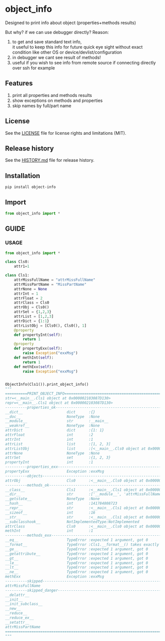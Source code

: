 # object_info
Designed to print info about object (properties+methods results)

But why? if we can use debugger directly?
Reason:
1. to get and save standard text info,  
it useful to keep this info for future quick eye sight without exact condition like other OS or device/devlist/configuration 
2. in debugger we cant see result of methods!
3. useful if you wish to see info from remote source if connecting directly over ssh for example

## Features
1. print all properties and methods results
2. show exceptions on methods and properties
3. skip names by full/part name

## License
See the [LICENSE](LICENSE) file for license rights and limitations (MIT).


## Release history
See the [HISTORY.md](HISTORY.md) file for release history.


## Installation
```commandline
pip install object-info
```

## Import

```python
from object_info import *
```


## GUIDE

### USAGE

```python
from object_info import *

class Cls0:
    attr1=1

class Cls1:
    attrMissFullName = "attrMissFullName"
    attrMissPartName = "MissPartName"
    attrNone = None
    attrInt = 1
    attrFloat = 2
    attrClass = Cls0
    attrObj = Cls0()
    attrSet = {1,2,3}
    attrList = [1,2,3]
    attrDict = {1:1}
    attrListObj = [Cls0(), Cls0(), 1]
    @property
    def propertyInt(self):
        return 1
    @property
    def propertyExx(self):
        raise Exception("exxMsg")
    def methInt(self):
        return 1
    def methExx(self):
        raise Exception("exxMsg")


ObjectInfo(Cls1()).print_object_info()
"""
==========PRINT_OBJECT_INFO=========================================================================
str=<__main__.Cls1 object at 0x000002103087D130>
repr=<__main__.Cls1 object at 0x000002103087D130>
----------properties_ok-----------------------------------------------------------------------------
__dict__                 	dict      :{}
__doc__                  	NoneType  :None
__module__               	str       :__main__
__weakref__              	NoneType  :None
attrDict                 	dict      :{1: 1}
attrFloat                	int       :2
attrInt                  	int       :1
attrList                 	list      :[1, 2, 3]
attrListObj              	list      :[<__main__.Cls0 object at 0x000002103087C8F0>, <__main__.Cls0 object at 0x000002103087C950>, 1]
attrNone                 	NoneType  :None
attrSet                  	set       :{1, 2, 3}
propertyInt              	int       :1
----------properties_exx----------------------------------------------------------------------------
propertyExx              	Exception :exxMsg
----------objects-----------------------------------------------------------------------------------
attrObj                  	Cls0      :<__main__.Cls0 object at 0x0000021030873440>
----------methods_ok--------------------------------------------------------------------------------
__class__                	Cls1      :<__main__.Cls1 object at 0x000002103087DF70>
__dir__                  	str       :['__module__', 'attrMissFullName', 'attrMissPartName', 'attrNone', 'attrInt', 'attrFloat', 'attrC...
__getstate__             	NoneType  :None
__hash__                 	int       :141784808723
__repr__                 	str       :<__main__.Cls1 object at 0x000002103087D130>
__sizeof__               	int       :16
__str__                  	str       :<__main__.Cls1 object at 0x000002103087D130>
__subclasshook__         	NotImplementedType:NotImplemented
attrClass                	Cls0      :<__main__.Cls0 object at 0x000002103087E120>
methInt                  	int       :1
----------methods_exx-------------------------------------------------------------------------------
__eq__                   	TypeError :expected 1 argument, got 0
__format__               	TypeError :Cls1.__format__() takes exactly one argument (0 given)
__ge__                   	TypeError :expected 1 argument, got 0
__getattribute__         	TypeError :expected 1 argument, got 0
__gt__                   	TypeError :expected 1 argument, got 0
__le__                   	TypeError :expected 1 argument, got 0
__lt__                   	TypeError :expected 1 argument, got 0
__ne__                   	TypeError :expected 1 argument, got 0
methExx                  	Exception :exxMsg
----------skipped-----------------------------------------------------------------------------------
attrMissFullName
----------skipped_danger----------------------------------------------------------------------------
__delattr__
__init__
__init_subclass__
__new__
__reduce__
__reduce_ex__
__setattr__
attrMissPartName
====================================================================================================
"""
```
